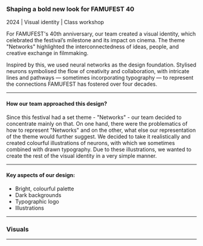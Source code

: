 ### Shaping a bold new look for FAMUFEST 40 
2024 | Visual identity | Class workshop

For FAMUFEST's 40th anniversary, our team created a visual identity, which celebrated the festival’s milestone and its impact on cinema. The theme "Networks" highlighted the interconnectedness of ideas, people, and creative exchange in filmmaking.

Inspired by this, we used neural networks as the design foundation. Stylised neurons symbolised the flow of creativity and collaboration, with intricate lines and pathways — sometimes incorporating typography — to represent the connections FAMUFEST has fostered over four decades.

---

#### How our team approached this design? 

Since this festival had a set theme - "Networks" - our team decided to concentrate mainly on that. On one hand, there were the problematics of how to represent "Networks" and on the other, what else our representation of the theme would further suggest. We decided to take it realistically and created colourful illustrations of neurons, with which we sometimes combined with drawn typography. Due to these illustrations, we wanted to create the rest of the visual identity in a very simple manner. 


---

#### Key aspects of our design: 

- Bright, colourful palette
- Dark backgrounds
- Typographic logo
- Illustrations

---

### Visuals

---
